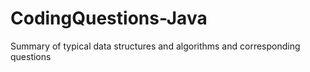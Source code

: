# CodingQuestions-Java
Summary of typical data structures and algorithms and corresponding questions 
